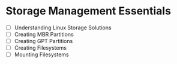 # Storage Management Essentials

* [ ] Understanding Linux Storage Solutions&#x20;
* [ ] Creating MBR Partitions&#x20;
* [ ] Creating GPT Partitions
* [ ] Creating Filesystems&#x20;
* [ ] Mounting Filesystems
